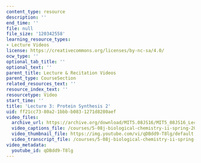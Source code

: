 ```yaml
---
content_type: resource
description: ''
end_time: ''
file: null
file_size: '120342558'
learning_resource_types:
- Lecture Videos
license: https://creativecommons.org/licenses/by-nc-sa/4.0/
ocw_type: ''
optional_tab_title: ''
optional_text: ''
parent_title: Lecture & Recitation Videos
parent_type: CourseSection
related_resources_text: ''
resource_index_text: ''
resourcetype: Video
start_time: ''
title: 'Lecture 3: Protein Synthesis 2'
uid: ff21cc73-80a2-1bbb-b083-1271d8280aef
video_files:
  archive_url: https://archive.org/download/MIT5.08JS16/MIT5_08JS16_Lecture_03_300k.mp4
  video_captions_file: /courses/5-08j-biological-chemistry-ii-spring-2016/aa320646ca1754c6b22f2036f2337633_qDBdd9-T8lg.vtt
  video_thumbnail_file: https://img.youtube.com/vi/qDBdd9-T8lg/default.jpg
  video_transcript_file: /courses/5-08j-biological-chemistry-ii-spring-2016/fcdb1566ef00c2a917114e450b7dfb5d_qDBdd9-T8lg.pdf
video_metadata:
  youtube_id: qDBdd9-T8lg
---
```

